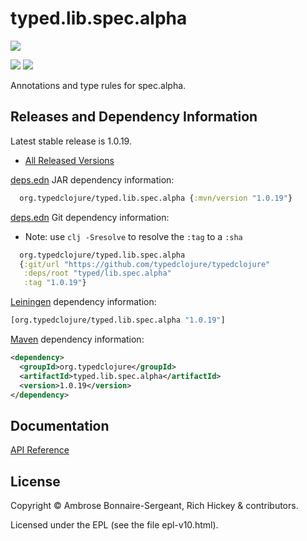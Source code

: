 <!-- DO NOT EDIT! Instead, edit `dev/resources/root-templates/typed/lib.spec.alpha/README.md` and run `./script/regen-selmer.sh` -->
# typed.lib.spec.alpha

<a href='https://typedclojure.org'><img src='../../doc/images/part-of-typed-clojure-project.png'></a>

<p>
  <a href='https://www.patreon.com/ambrosebs'><img src='../../doc/images/become_a_patron_button.png'></a>
  <a href='https://opencollective.com/typedclojure'><img src='../../doc/images/donate-to-our-collective.png'></a>
</p>

Annotations and type rules for spec.alpha.

## Releases and Dependency Information

Latest stable release is 1.0.19.

* [All Released Versions](https://clojars.org/org.typedclojure/typed.lib.spec.alpha)

[deps.edn](https://clojure.org/reference/deps_and_cli) JAR dependency information:

```clj
  org.typedclojure/typed.lib.spec.alpha {:mvn/version "1.0.19"}
```

[deps.edn](https://clojure.org/reference/deps_and_cli) Git dependency information:

- Note: use `clj -Sresolve` to resolve the `:tag` to a `:sha`

```clj
  org.typedclojure/typed.lib.spec.alpha
  {:git/url "https://github.com/typedclojure/typedclojure"
   :deps/root "typed/lib.spec.alpha"
   :tag "1.0.19"}
```

[Leiningen](https://github.com/technomancy/leiningen) dependency information:

```clojure
[org.typedclojure/typed.lib.spec.alpha "1.0.19"]
```

[Maven](https://maven.apache.org/) dependency information:

```XML
<dependency>
  <groupId>org.typedclojure</groupId>
  <artifactId>typed.lib.spec.alpha</artifactId>
  <version>1.0.19</version>
</dependency>
```

## Documentation

[API Reference](https://api.typedclojure.org/latest/typed.lib.spec.alpha/index.html)

## License

Copyright © Ambrose Bonnaire-Sergeant, Rich Hickey & contributors.

Licensed under the EPL (see the file epl-v10.html).
